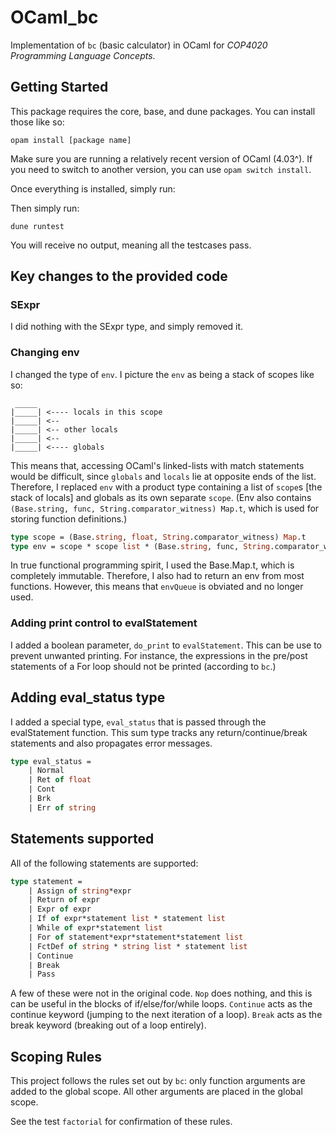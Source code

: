 # OCaml_bc
Implementation of `bc` (basic calculator) in OCaml for *COP4020 Programming Language Concepts*.

## Getting Started
This package requires the core, base, and dune packages.
You can install those like so:
```
opam install [package name]
```
Make sure you are running a relatively recent version of OCaml (4.03^). 
If you need to switch to another version, you can use `opam switch install`. 

Once everything is installed, simply run:

Then simply run:

```
dune runtest
```

You will receive no output, meaning all the testcases pass.

## Key changes to the provided code
### SExpr

I did nothing with the SExpr type, and simply removed it.

### Changing env
I changed the type of `env`.
I picture the `env` as being a stack of scopes like so:
```
 _____
|_____| <---- locals in this scope
|_____| <--
|_____| <-- other locals
|_____| <-- 
|_____| <---- globals
```
This means that, accessing OCaml's linked-lists with match statements would be difficult, since `globals` and `locals` lie at opposite ends of the list.
Therefore, I replaced `env` with a product type containing a list of `scope`s [the stack of locals] and globals as its own separate `scope`.
(Env also contains `(Base.string, func, String.comparator_witness) Map.t`, which is used for storing function definitions.)
```OCaml
type scope = (Base.string, float, String.comparator_witness) Map.t 
type env = scope * scope list * (Base.string, func, String.comparator_witness) Map.t
```
In true functional programming spirit, I used the Base.Map.t, which is completely immutable. Therefore, I also had to return an env from most functions.
However, this means that `envQueue` is obviated and no longer used.

### Adding print control to evalStatement
I added a boolean parameter, `do_print` to `evalStatement`. 
This can be use to prevent unwanted printing.
For instance, the expressions in the pre/post statements of a For loop should not be printed (according to `bc`.)

## Adding eval_status type
I added a special type, `eval_status` that is passed through the evalStatement function.
This sum type tracks any return/continue/break statements and also propagates error messages.
```OCaml
type eval_status =
    | Normal
    | Ret of float
    | Cont
    | Brk
    | Err of string
```

## Statements supported
All of the following statements are supported:
```OCaml
type statement = 
    | Assign of string*expr
    | Return of expr
    | Expr of expr
    | If of expr*statement list * statement list
    | While of expr*statement list
    | For of statement*expr*statement*statement list
    | FctDef of string * string list * statement list 
    | Continue
    | Break
    | Pass
```
A few of these were not in the original code.
`Nop` does nothing, and this is can be useful in the blocks of if/else/for/while loops.
`Continue` acts as the continue keyword (jumping to the next iteration of a loop).
`Break` acts as the break keyword (breaking out of a loop entirely).  

## Scoping Rules
This project follows the rules set out by `bc`:
only function arguments are added to the global scope. All other arguments are placed in the global scope. 

See the test `factorial` for confirmation of these rules.